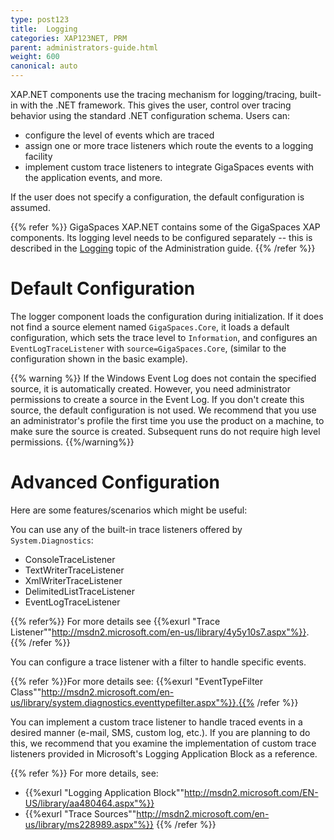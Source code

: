 ```yaml
---
type: post123
title:  Logging
categories: XAP123NET, PRM
parent: administrators-guide.html
weight: 600
canonical: auto
---
```


 



XAP.NET components use the tracing mechanism for logging/tracing, built-in with the .NET framework. This gives the user, control over tracing behavior using the standard .NET configuration schema. Users can:

- configure the level of events which are traced
- assign one or more trace listeners which route the events to a logging facility
- implement custom trace listeners to integrate GigaSpaces events with the application events, and more.

If the user does not specify a configuration, the default configuration is assumed.

{{% refer %}}
GigaSpaces XAP.NET contains some of the GigaSpaces XAP components. Its logging level needs to be configured separately -- this is described in the [Logging](../admin/logging-overview.html) topic of the Administration guide.
{{% /refer %}}

 

# Default Configuration

The logger component loads the configuration during initialization. If it does not find a source element named `GigaSpaces.Core`, it loads a default configuration, which sets the trace level to `Information`, and configures an `EventLogTraceListener` with `source=GigaSpaces.Core`, (similar to the configuration shown in the basic example).

{{% warning %}}
If the Windows Event Log does not contain the specified source, it is automatically created. However, you need administrator permissions to create a source in the Event Log. If you don't create this source, the default configuration is not used. We recommend that you use an administrator's profile the first time you use the product on a machine, to make sure the source is created. Subsequent runs do not require high level permissions.
{{%/warning%}}

# Advanced Configuration

Here are some features/scenarios which might be useful:

You can use any of the built-in trace listeners offered by `System.Diagnostics`:<br>
- ConsoleTraceListener<br>
- TextWriterTraceListener<br>
- XmlWriterTraceListener<br>
- DelimitedListTraceListener<br>
- EventLogTraceListener<br>

{{% refer%}}
For more details see {{%exurl "Trace Listener""http://msdn2.microsoft.com/en-us/library/4y5y10s7.aspx"%}}.
{{% /refer %}}

You can configure a trace listener with a filter to handle specific events.

{{% refer %}}For more details see: {{%exurl "EventTypeFilter Class""http://msdn2.microsoft.com/en-us/library/system.diagnostics.eventtypefilter.aspx"%}}.{{% /refer %}}

You can implement a custom trace listener to handle traced events in a desired manner (e-mail, SMS, custom log, etc.). If you are planning to do this, we recommend that you examine the implementation of custom trace listeners provided in Microsoft's Logging Application Block as a reference.

{{% refer %}}
For more details, see:<br>
- {{%exurl "Logging Application Block""http://msdn2.microsoft.com/EN-US/library/aa480464.aspx"%}}<br>
- {{%exurl "Trace Sources""http://msdn2.microsoft.com/en-us/library/ms228989.aspx"%}}
{{% /refer %}}

